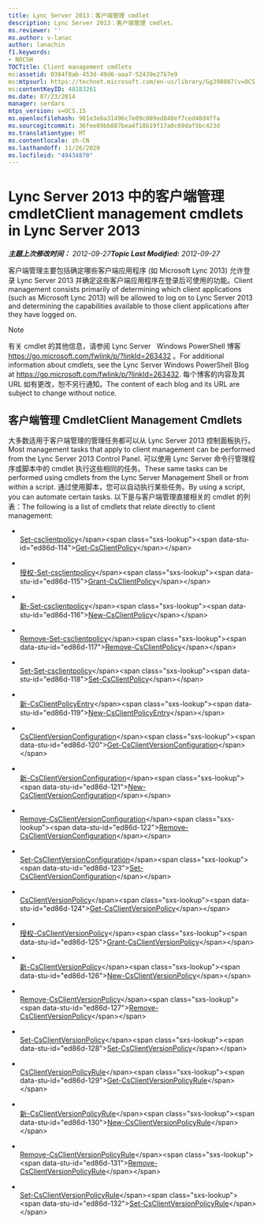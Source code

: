 ```yaml
---
title: Lync Server 2013：客户端管理 cmdlet
description: Lync Server 2013：客户端管理 cmdlet。
ms.reviewer: ''
ms.author: v-lanac
author: lanachin
f1.keywords:
- NOCSH
TOCTitle: Client management cmdlets
ms:assetid: 0384f8ab-453d-49d6-aaa7-52439e27b7e9
ms:mtpsurl: https://technet.microsoft.com/en-us/library/Gg398087(v=OCS.15)
ms:contentKeyID: 48183261
ms.date: 07/23/2014
manager: serdars
mtps_version: v=OCS.15
ms.openlocfilehash: 981e3e6a31496c7e09c009ed848ef7ced40d4ffa
ms.sourcegitcommit: 36fee89bb887bea4f18b19f17a8c69daf5bc423d
ms.translationtype: MT
ms.contentlocale: zh-CN
ms.lasthandoff: 11/26/2020
ms.locfileid: "49434870"
---
```

# <a name="client-management-cmdlets-in-lync-server-2013"></a><span data-ttu-id="ed86d-103">Lync Server 2013 中的客户端管理 cmdlet</span><span class="sxs-lookup"><span data-stu-id="ed86d-103">Client management cmdlets in Lync Server 2013</span></span>

<div data-xmlns="http://www.w3.org/1999/xhtml">

<div class="topic" data-xmlns="http://www.w3.org/1999/xhtml" data-msxsl="urn:schemas-microsoft-com:xslt" data-cs="https://msdn.microsoft.com/">

<div data-asp="https://msdn2.microsoft.com/asp">



</div>

<div id="mainSection">

<div id="mainBody"><span data-ttu-id="ed86d-104">

<span> </span></span><span class="sxs-lookup"><span data-stu-id="ed86d-104">

<span> </span></span></span>

<span data-ttu-id="ed86d-105">_**主题上次修改时间：** 2012-09-27_</span><span class="sxs-lookup"><span data-stu-id="ed86d-105">_**Topic Last Modified:** 2012-09-27_</span></span>

<span data-ttu-id="ed86d-106">客户端管理主要包括确定哪些客户端应用程序 (如 Microsoft Lync 2013) 允许登录 Lync Server 2013 并确定这些客户端应用程序在登录后可使用的功能。</span><span class="sxs-lookup"><span data-stu-id="ed86d-106">Client management consists primarily of determining which client applications (such as Microsoft Lync 2013) will be allowed to log on to Lync Server 2013 and determining the capabilities available to those client applications after they have logged on.</span></span>

<div>


> [!NOTE]
> <span data-ttu-id="ed86d-107">有关 cmdlet 的其他信息，请参阅 Lync Server &nbsp; Windows PowerShell 博客 <A href="https://go.microsoft.com/fwlink/p/?linkid=263432">https://go.microsoft.com/fwlink/p/?linkId=263432</A> 。</span><span class="sxs-lookup"><span data-stu-id="ed86d-107">For additional information about cmdlets, see the Lync Server&nbsp;Windows PowerShell Blog at <A href="https://go.microsoft.com/fwlink/p/?linkid=263432">https://go.microsoft.com/fwlink/p/?linkId=263432</A>.</span></span> <span data-ttu-id="ed86d-108">每个博客的内容及其 URL 如有更改，恕不另行通知。</span><span class="sxs-lookup"><span data-stu-id="ed86d-108">The content of each blog and its URL are subject to change without notice.</span></span>



</div>

<div>

## <a name="client-management-cmdlets"></a><span data-ttu-id="ed86d-109">客户端管理 Cmdlet</span><span class="sxs-lookup"><span data-stu-id="ed86d-109">Client Management Cmdlets</span></span>

<span data-ttu-id="ed86d-110">大多数适用于客户端管理的管理任务都可以从 Lync Server 2013 控制面板执行。</span><span class="sxs-lookup"><span data-stu-id="ed86d-110">Most management tasks that apply to client management can be performed from the Lync Server 2013 Control Panel.</span></span> <span data-ttu-id="ed86d-111">可以使用 Lync Server 命令行管理程序或脚本中的 cmdlet 执行这些相同的任务。</span><span class="sxs-lookup"><span data-stu-id="ed86d-111">These same tasks can be performed using cmdlets from the Lync Server Management Shell or from within a script.</span></span> <span data-ttu-id="ed86d-112">通过使用脚本，您可以自动执行某些任务。</span><span class="sxs-lookup"><span data-stu-id="ed86d-112">By using a script, you can automate certain tasks.</span></span> <span data-ttu-id="ed86d-113">以下是与客户端管理直接相关的 cmdlet 的列表：</span><span class="sxs-lookup"><span data-stu-id="ed86d-113">The following is a list of cmdlets that relate directly to client management:</span></span>

  - <span></span>  
    <span data-ttu-id="ed86d-114">[Set-csclientpolicy](https://technet.microsoft.com/library/Gg398830(v=OCS.15))</span><span class="sxs-lookup"><span data-stu-id="ed86d-114">[Get-CsClientPolicy](https://technet.microsoft.com/library/Gg398830(v=OCS.15))</span></span>

  - <span></span>  
    <span data-ttu-id="ed86d-115">[授权-Set-csclientpolicy](https://technet.microsoft.com/library/Gg412942(v=OCS.15))</span><span class="sxs-lookup"><span data-stu-id="ed86d-115">[Grant-CsClientPolicy](https://technet.microsoft.com/library/Gg412942(v=OCS.15))</span></span>

  - <span></span>  
    <span data-ttu-id="ed86d-116">[新-Set-csclientpolicy](https://technet.microsoft.com/library/Gg425949(v=OCS.15))</span><span class="sxs-lookup"><span data-stu-id="ed86d-116">[New-CsClientPolicy](https://technet.microsoft.com/library/Gg425949(v=OCS.15))</span></span>

  - <span></span>  
    <span data-ttu-id="ed86d-117">[Remove-Set-csclientpolicy](https://technet.microsoft.com/library/Gg425772(v=OCS.15))</span><span class="sxs-lookup"><span data-stu-id="ed86d-117">[Remove-CsClientPolicy](https://technet.microsoft.com/library/Gg425772(v=OCS.15))</span></span>

  - <span></span>  
    <span data-ttu-id="ed86d-118">[Set-Set-csclientpolicy](https://technet.microsoft.com/library/Gg398300(v=OCS.15))</span><span class="sxs-lookup"><span data-stu-id="ed86d-118">[Set-CsClientPolicy](https://technet.microsoft.com/library/Gg398300(v=OCS.15))</span></span>

<!-- end list -->

  - <span></span>  
    <span data-ttu-id="ed86d-119">[新-CsClientPolicyEntry](https://technet.microsoft.com/library/Gg399046(v=OCS.15))</span><span class="sxs-lookup"><span data-stu-id="ed86d-119">[New-CsClientPolicyEntry](https://technet.microsoft.com/library/Gg399046(v=OCS.15))</span></span>

<!-- end list -->

  - <span></span>  
    <span data-ttu-id="ed86d-120">[CsClientVersionConfiguration](https://technet.microsoft.com/library/Gg399072(v=OCS.15))</span><span class="sxs-lookup"><span data-stu-id="ed86d-120">[Get-CsClientVersionConfiguration](https://technet.microsoft.com/library/Gg399072(v=OCS.15))</span></span>

  - <span></span>  
    <span data-ttu-id="ed86d-121">[新-CsClientVersionConfiguration](https://technet.microsoft.com/library/Gg399029(v=OCS.15))</span><span class="sxs-lookup"><span data-stu-id="ed86d-121">[New-CsClientVersionConfiguration](https://technet.microsoft.com/library/Gg399029(v=OCS.15))</span></span>

  - <span></span>  
    <span data-ttu-id="ed86d-122">[Remove-CsClientVersionConfiguration](https://technet.microsoft.com/library/Gg425925(v=OCS.15))</span><span class="sxs-lookup"><span data-stu-id="ed86d-122">[Remove-CsClientVersionConfiguration](https://technet.microsoft.com/library/Gg425925(v=OCS.15))</span></span>

  - <span></span>  
    <span data-ttu-id="ed86d-123">[Set-CsClientVersionConfiguration](https://technet.microsoft.com/library/Gg398623(v=OCS.15))</span><span class="sxs-lookup"><span data-stu-id="ed86d-123">[Set-CsClientVersionConfiguration](https://technet.microsoft.com/library/Gg398623(v=OCS.15))</span></span>

<!-- end list -->

  - <span></span>  
    <span data-ttu-id="ed86d-124">[CsClientVersionPolicy](https://technet.microsoft.com/library/Gg398957(v=OCS.15))</span><span class="sxs-lookup"><span data-stu-id="ed86d-124">[Get-CsClientVersionPolicy](https://technet.microsoft.com/library/Gg398957(v=OCS.15))</span></span>

  - <span></span>  
    <span data-ttu-id="ed86d-125">[授权-CsClientVersionPolicy](https://technet.microsoft.com/library/Gg412903(v=OCS.15))</span><span class="sxs-lookup"><span data-stu-id="ed86d-125">[Grant-CsClientVersionPolicy](https://technet.microsoft.com/library/Gg412903(v=OCS.15))</span></span>

  - <span></span>  
    <span data-ttu-id="ed86d-126">[新-CsClientVersionPolicy](https://technet.microsoft.com/library/Gg398709(v=OCS.15))</span><span class="sxs-lookup"><span data-stu-id="ed86d-126">[New-CsClientVersionPolicy](https://technet.microsoft.com/library/Gg398709(v=OCS.15))</span></span>

  - <span></span>  
    <span data-ttu-id="ed86d-127">[Remove-CsClientVersionPolicy](https://technet.microsoft.com/library/Gg425801(v=OCS.15))</span><span class="sxs-lookup"><span data-stu-id="ed86d-127">[Remove-CsClientVersionPolicy](https://technet.microsoft.com/library/Gg425801(v=OCS.15))</span></span>

  - <span></span>  
    <span data-ttu-id="ed86d-128">[Set-CsClientVersionPolicy](https://technet.microsoft.com/library/Gg398876(v=OCS.15))</span><span class="sxs-lookup"><span data-stu-id="ed86d-128">[Set-CsClientVersionPolicy](https://technet.microsoft.com/library/Gg398876(v=OCS.15))</span></span>

<!-- end list -->

  - <span></span>  
    <span data-ttu-id="ed86d-129">[CsClientVersionPolicyRule](https://technet.microsoft.com/library/Gg413048(v=OCS.15))</span><span class="sxs-lookup"><span data-stu-id="ed86d-129">[Get-CsClientVersionPolicyRule](https://technet.microsoft.com/library/Gg413048(v=OCS.15))</span></span>

  - <span></span>  
    <span data-ttu-id="ed86d-130">[新-CsClientVersionPolicyRule](https://technet.microsoft.com/library/Gg398905(v=OCS.15))</span><span class="sxs-lookup"><span data-stu-id="ed86d-130">[New-CsClientVersionPolicyRule](https://technet.microsoft.com/library/Gg398905(v=OCS.15))</span></span>

  - <span></span>  
    <span data-ttu-id="ed86d-131">[Remove-CsClientVersionPolicyRule](https://technet.microsoft.com/library/Gg398541(v=OCS.15))</span><span class="sxs-lookup"><span data-stu-id="ed86d-131">[Remove-CsClientVersionPolicyRule](https://technet.microsoft.com/library/Gg398541(v=OCS.15))</span></span>

  - <span></span>  
    <span data-ttu-id="ed86d-132">[Set-CsClientVersionPolicyRule](https://technet.microsoft.com/library/Gg425790(v=OCS.15))</span><span class="sxs-lookup"><span data-stu-id="ed86d-132">[Set-CsClientVersionPolicyRule](https://technet.microsoft.com/library/Gg425790(v=OCS.15))</span></span>

<span data-ttu-id="ed86d-133"></div>

</div>

<span> </span>

</div>

</div>

</span><span class="sxs-lookup"><span data-stu-id="ed86d-133"></div>

</div>

<span> </span>

</div>

</div>

</span></span></div>

